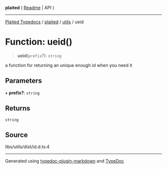 **plaited** ( [Readme](../../README.md) \| API )

***

[Plaited Typedocs](../../../modules.md) / [plaited](../../modules.md) / [utils](../README.md) / ueid

# Function: ueid()

> **ueid**(`prefix`?): `string`

a function for returning an unique enough id when you need it

## Parameters

▪ **prefix?**: `string`

## Returns

`string`

## Source

libs/utils/dist/id.d.ts:4

***

Generated using [typedoc-plugin-markdown](https://www.npmjs.com/package/typedoc-plugin-markdown) and [TypeDoc](https://typedoc.org/)
